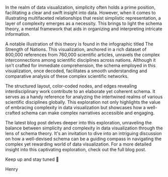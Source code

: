 
In the realm of data visualization, simplicity often holds a prime position, facilitating a clear and swift insight into data. However, when it comes to illustrating multifaceted relationships that resist simplistic representation, a layer of complexity emerges as a necessity. This brings to light the schema theory, a mental framework that aids in organizing and interpreting intricate information.

A notable illustration of this theory is found in the infographic titled The Strength of Nations. This visualization, anchored in a rich dataset of 800,000 references from 760,000 scientific articles, unravels the complex interconnections among scientific disciplines across nations. Although it isn’t crafted for immediate comprehension, the schema employed in this visualization, once decoded, facilitates a smooth understanding and comparative analysis of these complex scientific networks.

The structured layout, color-coded nodes, and edges revealing interdisciplinary work contribute to an elaborate yet coherent schema. It serves as a handy reference for analyzing the intertwined realms of various scientific disciplines globally. This exploration not only highlights the value of embracing complexity in data visualization but showcases how a well-crafted schema can make complex narratives accessible and engaging.

The latest blog post delves deeper into this exploration, unraveling the balance between simplicity and complexity in data visualization through the lens of schema theory. It's an invitation to dive into an intriguing discussion on how a well-devised schema can be a guiding compass in navigating the complex yet rewarding world of data visualization. For a more detailed insight into this captivating exploration, check out the full blog post.

Keep up and stay tuned 🐜

Henry
